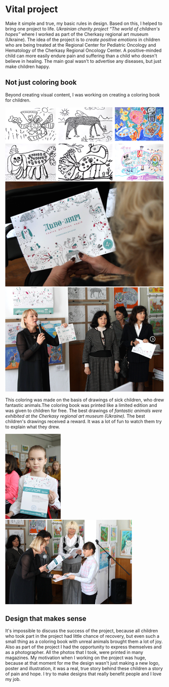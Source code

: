  # Vital project
 
Make it simple and true, my basic rules in design. Based on this, I helped to bring one project to life.
*Ukrainian charity project “The world of children's hopes”*  where I worked as part of the Cherkasy regional
art museum (Ukraine). The idea of the project is to *create positive emotions* in children who are being 
treated at the Regional Center for Pediatric Oncology and Hematology of the Cherkasy Regional Oncology Center.
A positive-minded child can more easily endure pain and suffering than a child who doesn't believe in healing.
The main goal wasn't to advertise any diseases, but just make children happy.

## Not just coloring book

Beyond creating visual content, I was working on creating a coloring book for children.

<img src="/img/coloring 1.png" width="500">



<img src="/img/Coloring 2.png" width="500">



<img src="/img/3 coloring.png" width="500">



This coloring was made on the basis of drawings of sick children, who drew fantastic animals.The coloring 
book was printed like a limited edition and was given to children for free. The best drawings of *fantastic 
animals were exhibited at the Cherkasy regional art museum (Ukraine).*
The best children's drawings received a reward. It was a lot of fun to watch them try to explain what they drew.

<img src="/img/3.png" width="175"> <img src="/img/4.png" width="400">




## Design that makes sense

It's impossible to discuss the success of the project, because all children who took part in the project 
had little chance of recovery, but even such a small thing as a coloring book with unreal animals brought
them a lot of joy. Also as part of the project I had the opportunity to express themselves and 
as a photographer. All the photos that I took, were printed in many magazines.
My motivation when I working on the project was huge, because at that moment for me the design wasn't 
just making a new logo, poster and illustration, it was a real, true story behind these children
a story of pain and hope. I try to make designs that really benefit people and I love my job. 
